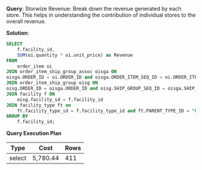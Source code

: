 **Query**: Storwize Revenue:
Break down the revenue generated by each store. This helps in understanding the contribution of individual stores to the overall revenue.

**Solution**:
```sql
SELECT
	f.facility_id,
	SUM(oi.quantity * oi.unit_price) as Revenue
FROM
	order_item oi
JOIN order_item_ship_group_assoc oisga ON
oisga.ORDER_ID = oi.ORDER_ID and oisga.ORDER_ITEM_SEQ_ID = oi.ORDER_ITEM_SEQ_ID
JOIN order_item_ship_group oisg ON
oisg.ORDER_ID = oisga.ORDER_ID and oisg.SHIP_GROUP_SEQ_ID = oisga.SHIP_GROUP_SEQ_ID
JOIN facility f ON
	oisg.facility_id = f.facility_id
JOIN facility_type ft on
	ft.facility_type_id = f.facility_type_id and ft.PARENT_TYPE_ID = "PHYSICAL_STORE"
GROUP BY
	f.facility_id;
```
**Query Execution Plan**

| Type   | Cost | Rows  |
|--------|--|-------|
| select | 5,780.44 | 411 |

